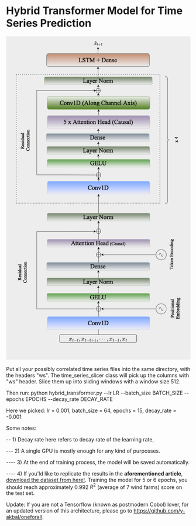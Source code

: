 # Hybrid Transformer Model for Time Series Prediction
 
<center><img src="png_.png" alt="Da model" >  </center>

Put all your possibly correlated time series files into the same directory, with the headers "ws". The time_series_slicer class will pick up the columns with "ws" header. Slice them up into sliding windows with a window size  512. 

Then run:
python hybrid_transformer.py --lr LR --batch_size BATCH_SIZE --epochs EPOCHS --decay_rate DECAY_RATE

Here we picked: lr = 0.001, batch_size = 64, epochs = 15, decay_rate = -0.001

Some notes: 

-- 1) Decay rate here refers to decay rate of the learning rate,

--- 2) A single GPU is mostly enough for any kind of purposses.

---- 3) At the end of training process, the model will be saved automatically. 

---- 4) If you'ld like to replicate the results in the **aforementioned article**, [download the dataset from here!](https://www.kaggle.com/competitions/GEF2012-wind-forecasting/data"). Training the model for 5 or 6 epochs, you should reach approximately 0.992 $R^2$ (average of 7 wind farms) score on the test set.  

Update: If you are not a Tensorflow (known as postmodern Cobol) lover, for an updated version of this architecture, please go to https://github.com/y-akbal/oneforall.
